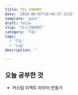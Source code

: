 ```yaml
---
title: TIL 190907 
date: '2019-09-07T10:46:37.121Z'
template: 'post'
draft: false
slug: 'til/190907'
category: 'TIL'
tags:
  - 'TIL'
  - 'Log'
description: ''

---
```


## 오늘 공부한 것

- 커스텀 리엑트 라우터 만들기



 

